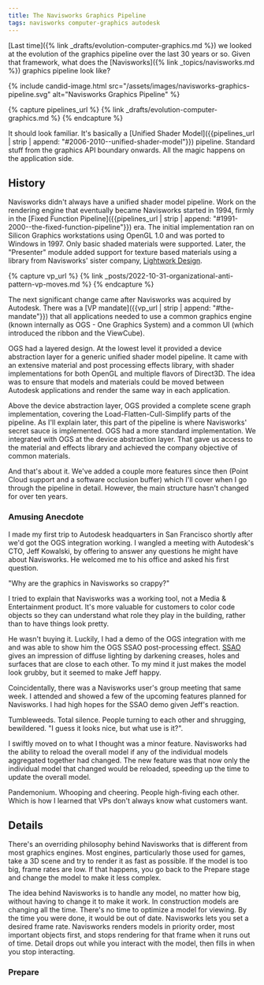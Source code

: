 ```yaml
---
title: The Navisworks Graphics Pipeline
tags: navisworks computer-graphics autodesk
---
```


[Last time]({% link _drafts/evolution-computer-graphics.md %}) we looked at the evolution of the graphics pipeline over the last 30 years or so. Given that framework, what does the [Navisworks]({% link _topics/navisworks.md %}) graphics pipeline look like?

{% include candid-image.html src="/assets/images/navisworks-graphics-pipeline.svg" alt="Navisworks Graphics Pipeline" %}

{% capture pipelines_url %}
{% link _drafts/evolution-computer-graphics.md  %}
{% endcapture %}

It should look familiar. It's basically a [Unified Shader Model]({{pipelines_url | strip | append: "#2006-2010--unified-shader-model"}}) pipeline. Standard stuff from the graphics API boundary onwards. All the magic happens on the application side.

## History

Navisworks didn't always have a unified shader model pipeline. Work on the rendering engine that eventually became Navisworks started in 1994, firmly in the [Fixed Function Pipeline]({{pipelines_url | strip | append: "#1991-2000--the-fixed-function-pipeline"}}) era. The initial implementation ran on Silicon Graphics workstations using OpenGL 1.0 and was ported to Windows in 1997. Only basic shaded materials were supported. Later, the "Presenter" module added support for texture based materials using a library from Navisworks' sister company, [Lightwork Design](https://en.wikipedia.org/wiki/Lightwork_Design_Ltd.). 

{% capture vp_url %}
{% link _posts/2022-10-31-organizational-anti-pattern-vp-moves.md %}
{% endcapture %}

The next significant change came after Navisworks was acquired by Autodesk. There was a [VP mandate]({{vp_url | strip | append: "#the-mandate"}}) that all applications needed to use a common graphics engine (known internally as OGS - One Graphics System) and a common UI (which introduced the ribbon and the ViewCube).

OGS had a layered design. At the lowest level it provided a device abstraction layer for a generic unified shader model pipeline. It came with an extensive material and post processing effects library, with shader implementations for both OpenGL and multiple flavors of Direct3D. The idea was to ensure that models and materials could be moved between Autodesk applications and render the same way in each application. 

Above the device abstraction layer, OGS provided a complete scene graph implementation, covering the Load-Flatten-Cull-Simplify parts of the pipeline. As I'll explain later, this part of the pipeline is where Navisworks' secret sauce is implemented. OGS had a more standard implementation. We integrated with OGS at the device abstraction layer. That gave us access to the material and effects library and achieved the company objective of common materials. 

And that's about it. We've added a couple more features since then (Point Cloud support and a software occlusion buffer) which I'll cover when I go through the pipeline in detail. However, the main structure hasn't changed for over ten years.

### Amusing Anecdote

I made my first trip to Autodesk headquarters in San Francisco shortly after we'd got the OGS integration working. I wangled a meeting with Autodesk's CTO, Jeff Kowalski, by offering to answer any questions he might have about Navisworks. He welcomed me to his office and asked his first question.

"Why are the graphics in Navisworks so crappy?"

I tried to explain that Navisworks was a working tool, not a Media & Entertainment product. It's more valuable for customers to color code objects so they can understand what role they play in the building, rather than to have things look pretty. 

He wasn't buying it. Luckily, I had a demo of the OGS integration with me and was able to show him the OGS SSAO post-processing effect. [SSAO](https://en.wikipedia.org/wiki/Screen_space_ambient_occlusion) gives an impression of diffuse lighting by darkening creases, holes and surfaces that are close to each other. To my mind it just makes the model look grubby, but it seemed to make Jeff happy.

Coincidentally, there was a Navisworks user's group meeting that same week. I attended and showed a few of the upcoming features planned for Navisworks. I had high hopes for the SSAO demo given Jeff's reaction. 

Tumbleweeds. Total silence. People turning to each other and shrugging, bewildered. "I guess it looks nice, but what use is it?".

I swiftly moved on to what I thought was a minor feature. Navisworks had the ability to reload the overall model if any of the individual models aggregated together had changed. The new feature was that now only the individual model that changed would be reloaded, speeding up the time to update the overall model. 

Pandemonium. Whooping and cheering. People high-fiving each other. Which is how I learned that VPs don't always know what customers want.

## Details

There's an overriding philosophy behind  Navisworks that is different from most graphics engines. Most engines, particularly those used for games, take a 3D scene and try to render it as fast as possible. If the model is too big, frame rates are low. If that happens, you go back to the Prepare stage and change the model to make it less complex. 

The idea behind Navisworks is to handle any model, no matter how big, without having to change it to make it work. In construction models are changing all the time. There's no time to optimize a model for viewing. By the time you were done, it would be out of date. Navisworks lets you set a desired frame rate. Navisworks renders models in priority order, most important objects first, and stops rendering for that frame when it runs out of time. Detail drops out while you interact with the model, then fills in when you stop interacting.

### Prepare
